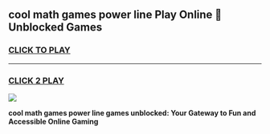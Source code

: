 
## cool math games power line Play Online 👋 Unblocked Games
<h3>
<a href="https://news.freeplayer.one?title=cool_math_games_power_line&ref=17CMG">CLICK TO PLAY</a></h3>
<hr>

<h3>
<a href="https://news.freeplayer.one?title=cool_math_games_power_line&ref=17CMG">CLICK 2 PLAY</a>
  
</h3>

<a href="https://news.freeplayer.one?title=cool_math_games_power_line&ref=17CMG/"><img src="https://clearcache.store/games.png"></a>


**cool math games power line games unblocked: Your Gateway to Fun and Accessible Online Gaming**
